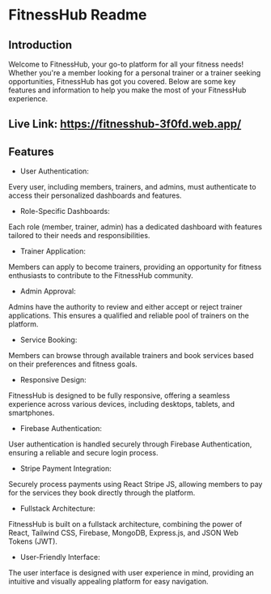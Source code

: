 # FitnessHub Readme

## Introduction

Welcome to FitnessHub, your go-to platform for all your fitness needs! Whether you're a member looking for a personal trainer or a trainer seeking opportunities, FitnessHub has got you covered. Below are some key features and information to help you make the most of your FitnessHub experience.

## Live Link: https://fitnesshub-3f0fd.web.app/

## Features

* User Authentication:

Every user, including members, trainers, and admins, must authenticate to access their personalized dashboards and features.

* Role-Specific Dashboards:

Each role (member, trainer, admin) has a dedicated dashboard with features tailored to their needs and responsibilities.

* Trainer Application:

Members can apply to become trainers, providing an opportunity for fitness enthusiasts to contribute to the FitnessHub community.

* Admin Approval:

Admins have the authority to review and either accept or reject trainer applications. This ensures a qualified and reliable pool of trainers on the platform.

* Service Booking:

Members can browse through available trainers and book services based on their preferences and fitness goals.

* Responsive Design:

FitnessHub is designed to be fully responsive, offering a seamless experience across various devices, including desktops, tablets, and smartphones.

* Firebase Authentication:

User authentication is handled securely through Firebase Authentication, ensuring a reliable and secure login process.

* Stripe Payment Integration:

Securely process payments using React Stripe JS, allowing members to pay for the services they book directly through the platform.

* Fullstack Architecture:

FitnessHub is built on a fullstack architecture, combining the power of React, Tailwind CSS, Firebase, MongoDB, Express.js, and JSON Web Tokens (JWT).

* User-Friendly Interface:

The user interface is designed with user experience in mind, providing an intuitive and visually appealing platform for easy navigation.
